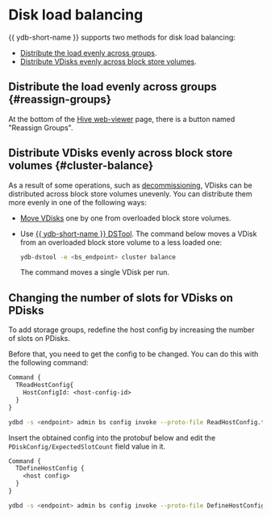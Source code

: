 # Disk load balancing

{{ ydb-short-name }} supports two methods for disk load balancing:

* [Distribute the load evenly across groups](#reassign-groups).
* [Distribute VDisks evenly across block store volumes](#cluster-balance).

## Distribute the load evenly across groups {#reassign-groups}

At the bottom of the [Hive web-viewer](../../reference/embedded-ui/hive.md#reassign_groups) page, there is a button named "Reassign Groups".

## Distribute VDisks evenly across block store volumes {#cluster-balance}

As a result of some operations, such as [decommissioning](../../devops/deployment-options/manual/decommissioning.md), VDisks can be distributed across block store volumes unevenly. You can distribute them more evenly in one of the following ways:

* [Move VDisks](moving_vdisks.md#moving_vdisk) one by one from overloaded block store volumes.
* Use [{{ ydb-short-name }} DSTool](../../reference/ydb-dstool/index.md). The command below moves a VDisk from an overloaded block store volume to a less loaded one:

   ```bash
   ydb-dstool -e <bs_endpoint> cluster balance
   ```

   The command moves a single VDisk per run.

## Changing the number of slots for VDisks on PDisks

To add storage groups, redefine the host config by increasing the number of slots on PDisks.

Before that, you need to get the config to be changed. You can do this with the following command:

```proto
Command {
  TReadHostConfig{
    HostConfigId: <host-config-id>
  }
}
```

```bash
ydbd -s <endpoint> admin bs config invoke --proto-file ReadHostConfig.txt
```

Insert the obtained config into the protobuf below and edit the `PDiskConfig/ExpectedSlotCount` field value in it.

```proto
Command {
  TDefineHostConfig {
    <host config>
  }
}
```

```bash
ydbd -s <endpoint> admin bs config invoke --proto-file DefineHostConfig.txt
```
